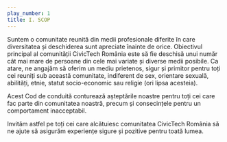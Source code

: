 ```yaml
---
play_number: 1
title: I. SCOP
---
```


Suntem o comunitate reunită din medii profesionale diferite în care  diversitatea și  deschiderea sunt apreciate înainte de orice. Obiectivul principal al comunității CivicTech România este să fie deschisă unui număr cât mai mare de persoane din cele mai variate și diverse medii posibile. Ca atare, ne angajăm să oferim un mediu prietenos, sigur și primitor pentru toți cei reuniți sub această comunitate, indiferent de sex, orientare sexuală, abilități, etnie, statut socio-economic sau religie (ori lipsa acesteia).

Acest Cod de conduită conturează așteptările noastre pentru toți cei care fac parte din comunitatea noastră, precum și consecințele pentru un comportament inacceptabil. 

Invităm astfel pe toți cei care alcătuiesc comunitatea CivicTech România să ne ajute să asigurăm experiențe sigure și pozitive pentru toată lumea.


